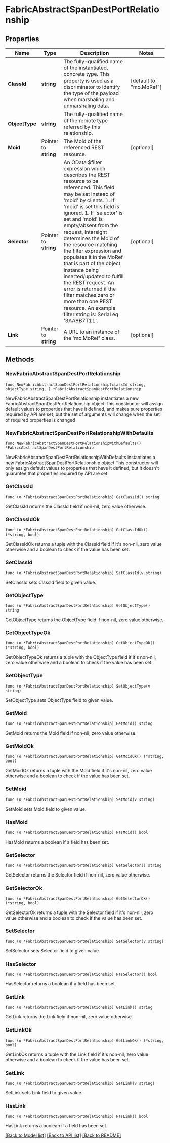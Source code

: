 # FabricAbstractSpanDestPortRelationship

## Properties

Name | Type | Description | Notes
------------ | ------------- | ------------- | -------------
**ClassId** | **string** | The fully-qualified name of the instantiated, concrete type. This property is used as a discriminator to identify the type of the payload when marshaling and unmarshaling data. | [default to "mo.MoRef"]
**ObjectType** | **string** | The fully-qualified name of the remote type referred by this relationship. | 
**Moid** | Pointer to **string** | The Moid of the referenced REST resource. | [optional] 
**Selector** | Pointer to **string** | An OData $filter expression which describes the REST resource to be referenced. This field may be set instead of &#39;moid&#39; by clients. 1. If &#39;moid&#39; is set this field is ignored. 1. If &#39;selector&#39; is set and &#39;moid&#39; is empty/absent from the request, Intersight determines the Moid of the resource matching the filter expression and populates it in the MoRef that is part of the object instance being inserted/updated to fulfill the REST request. An error is returned if the filter matches zero or more than one REST resource. An example filter string is: Serial eq &#39;3AA8B7T11&#39;. | [optional] 
**Link** | Pointer to **string** | A URL to an instance of the &#39;mo.MoRef&#39; class. | [optional] 

## Methods

### NewFabricAbstractSpanDestPortRelationship

`func NewFabricAbstractSpanDestPortRelationship(classId string, objectType string, ) *FabricAbstractSpanDestPortRelationship`

NewFabricAbstractSpanDestPortRelationship instantiates a new FabricAbstractSpanDestPortRelationship object
This constructor will assign default values to properties that have it defined,
and makes sure properties required by API are set, but the set of arguments
will change when the set of required properties is changed

### NewFabricAbstractSpanDestPortRelationshipWithDefaults

`func NewFabricAbstractSpanDestPortRelationshipWithDefaults() *FabricAbstractSpanDestPortRelationship`

NewFabricAbstractSpanDestPortRelationshipWithDefaults instantiates a new FabricAbstractSpanDestPortRelationship object
This constructor will only assign default values to properties that have it defined,
but it doesn't guarantee that properties required by API are set

### GetClassId

`func (o *FabricAbstractSpanDestPortRelationship) GetClassId() string`

GetClassId returns the ClassId field if non-nil, zero value otherwise.

### GetClassIdOk

`func (o *FabricAbstractSpanDestPortRelationship) GetClassIdOk() (*string, bool)`

GetClassIdOk returns a tuple with the ClassId field if it's non-nil, zero value otherwise
and a boolean to check if the value has been set.

### SetClassId

`func (o *FabricAbstractSpanDestPortRelationship) SetClassId(v string)`

SetClassId sets ClassId field to given value.


### GetObjectType

`func (o *FabricAbstractSpanDestPortRelationship) GetObjectType() string`

GetObjectType returns the ObjectType field if non-nil, zero value otherwise.

### GetObjectTypeOk

`func (o *FabricAbstractSpanDestPortRelationship) GetObjectTypeOk() (*string, bool)`

GetObjectTypeOk returns a tuple with the ObjectType field if it's non-nil, zero value otherwise
and a boolean to check if the value has been set.

### SetObjectType

`func (o *FabricAbstractSpanDestPortRelationship) SetObjectType(v string)`

SetObjectType sets ObjectType field to given value.


### GetMoid

`func (o *FabricAbstractSpanDestPortRelationship) GetMoid() string`

GetMoid returns the Moid field if non-nil, zero value otherwise.

### GetMoidOk

`func (o *FabricAbstractSpanDestPortRelationship) GetMoidOk() (*string, bool)`

GetMoidOk returns a tuple with the Moid field if it's non-nil, zero value otherwise
and a boolean to check if the value has been set.

### SetMoid

`func (o *FabricAbstractSpanDestPortRelationship) SetMoid(v string)`

SetMoid sets Moid field to given value.

### HasMoid

`func (o *FabricAbstractSpanDestPortRelationship) HasMoid() bool`

HasMoid returns a boolean if a field has been set.

### GetSelector

`func (o *FabricAbstractSpanDestPortRelationship) GetSelector() string`

GetSelector returns the Selector field if non-nil, zero value otherwise.

### GetSelectorOk

`func (o *FabricAbstractSpanDestPortRelationship) GetSelectorOk() (*string, bool)`

GetSelectorOk returns a tuple with the Selector field if it's non-nil, zero value otherwise
and a boolean to check if the value has been set.

### SetSelector

`func (o *FabricAbstractSpanDestPortRelationship) SetSelector(v string)`

SetSelector sets Selector field to given value.

### HasSelector

`func (o *FabricAbstractSpanDestPortRelationship) HasSelector() bool`

HasSelector returns a boolean if a field has been set.

### GetLink

`func (o *FabricAbstractSpanDestPortRelationship) GetLink() string`

GetLink returns the Link field if non-nil, zero value otherwise.

### GetLinkOk

`func (o *FabricAbstractSpanDestPortRelationship) GetLinkOk() (*string, bool)`

GetLinkOk returns a tuple with the Link field if it's non-nil, zero value otherwise
and a boolean to check if the value has been set.

### SetLink

`func (o *FabricAbstractSpanDestPortRelationship) SetLink(v string)`

SetLink sets Link field to given value.

### HasLink

`func (o *FabricAbstractSpanDestPortRelationship) HasLink() bool`

HasLink returns a boolean if a field has been set.


[[Back to Model list]](../README.md#documentation-for-models) [[Back to API list]](../README.md#documentation-for-api-endpoints) [[Back to README]](../README.md)


